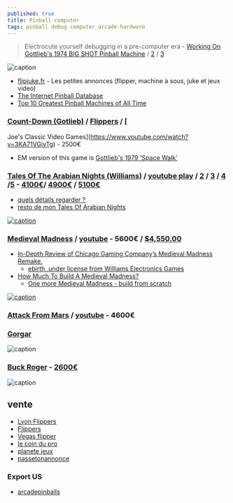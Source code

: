 ```yaml
---
published: true
title: Pinball computer
tags: pinball debug computer arcade-hardware
---
```

> Electrocute yourself debugging in a pre-computer era - [Working On Gottlieb's 1974 BIG SHOT Pinball Machine](https://www.youtube.com/watch?v=-Ws-0IrZNqo) / [2](https://www.youtube.com/watch?v=6JSWAcdkcjc) / [3](https://www.youtube.com/watch?v=rhPQk2onadg)

![caption](https://external-content.duckduckgo.com/iu/?u=https%3A%2F%2Fi.redd.it%2F8gbtqo1rgrzz.jpg&f=1&nofb=1)


- [flipjuke.fr](https://flipjuke.fr/viewforum.php?f=5) - Les petites annonces (flipper, machine à sous, juke et jeux video)
- [The Internet Pinball Database](https://www.ipdb.org/machine.cgi?id=997)
- [Top 10 Greatest Pinball Machines of All Time](https://www.youtube.com/watch?v=tDYmKpHfgtQ&t=540s)



### [Count-Down (Gotlieb)](https://www.ipdb.org/machine.cgi?id=573) / [Flippers](http://www.equipjeux.fr/nos-jeux/flippers/70-flipper-count-down.html) / [
Joe's Classic Video Games](https://www.youtube.com/watch?v=3KA71VGiyTg)  - 2500€
-  EM version of this game is [Gottlieb's 1979 'Space Walk'](https://www.ipdb.org/machine.cgi?id=2263)

### [Tales Of The Arabian Nights (Williams)](https://www.ipdb.org/search.pl?any=arabian&sortby=name&search=Search+Database&searchtype=quick#3824) / [youtube play](https://www.youtube.com/watch?v=OWwYNpowchE) / [2](https://www.youtube.com/watch?v=BVvyOblAGw0) / [3](https://www.youtube.com/watch?v=nWPQHDjG88U) / [4](https://www.youtube.com/watch?v=gdJq-T-kz9g) /[5](https://www.youtube.com/embed/7yCvfFQXhmM?rel=0) - [4100€](https://www.catawiki.com/fr/a/th/939-ventes-de-flippers)/ [4900€](https://www.mja-jeux.com/jeux/flippers/williams/arabian-night/159) / [5100€](https://www.lyon-flipper.com/flippers/williams/tales-of-the-arabian-nights)
- [quels détails regarder ?](https://www.flipperfrance.com/threads/flipper-tales-of-the-arabian-nights-quels-d%C3%A9tails-regarder.690/)
- [resto de mon Tales Of Arabian Nights](https://flipperfrance.com/threads/voici-le-d%C3%A9roulement-de-la-resto-de-mon-tales-of-arabian-nights.18064/)

[![caption](https://external-content.duckduckgo.com/iu/?u=https%3A%2F%2Fi.ytimg.com%2Fvi%2Fy4pSxbqUp9M%2Fmaxresdefault.jpg&f=1&nofb=1&ipt=4f9c41c9d50d4ee27eec557ca91b1f3feb65bb244f41d63e5142da3595e1def6&ipo=images)](https://duckduckgo.com/?q=tale+of+arabian+night+pinbal&t=lm&iar=images&iax=images&ia=images&iaf=layout%3AWide&iai=https%3A%2F%2Fi.ytimg.com%2Fvi%2Fy4pSxbqUp9M%2Fmaxresdefault.jpg)


### [Medieval Madness](https://www.lyon-flipper.com/flippers/williams/medieval-madness) / [youtube](https://www.youtube.com/watch?v=gnvrXUMi0VM) - 5600€ / [$4,550.00](https://arcadepinballs.com/product/buy-medieval-madness/)
- [In-Depth Review of Chicago Gaming Company’s Medieval Madness Remake.](https://www.pinballnews.com/site/2016/02/10/medieval-madness-remake-in-depth-review/)
	- [ebirth, under license from Williams Electronics Games](https://www.chicago-gaming.com/coinop/medieval-madness)
- [How Much To Build A Medieval Madness?](https://www.aussiearcade.com/topic/50750-how-much-to-build-a-medieval-madness/)
	- [One more Medieval Madness - build from scratch](https://aussiepinball.com/index.php?topic=9738.0)

[![caption](https://www.chicago-gaming.com/images/mmr/mmr-topper-1a-lg.jpg)](https://www.chicago-gaming.com/coinop/medieval-madness)

### [Attack From Mars](https://www.lyon-flipper.com/flippers/bally/attack-from-mars) / [youtube](https://www.youtube.com/embed/N7YMC1PULsk) - 4600€

### [Gorgar](https://pinside.com/pinball/machine/gorgar)

![caption](https://imgix.bustle.com/uploads/image/2021/12/17/e1fa530a-2a4c-468c-8d69-4add253d630f-gorgar3.jpg?w=760&h=1014&fit=max&auto=format%2Ccompress&q=50&dpr=2)

### [Buck Roger](https://www.youtube.com/embed/23ZBLgNgwnA) - [2600€](https://www.lyon-flipper.com/flippers/gottlieb/buck-rogers)

![caption](https://external-content.duckduckgo.com/iu/?u=https%3A%2F%2Fi.ytimg.com%2Fvi%2F23ZBLgNgwnA%2Fmaxresdefault.jpg&f=1&nofb=1&ipt=b69ff1ec10aeb7d2462615b8ccc64d8c3708bab6797cd8364fcd49d647ad78fd&ipo=images)

## vente
- [Lyon Flippers](https://www.lyon-flipper.com/flippers)
- [Flippers](http://www.equipjeux.fr/nos-jeux/flippers/98-flipper-tales-of-the-arabian-night.html)
- [Vegas flipper](https://www.flipper-paris.com/fr,1,7702.html)
- [le coin du pro](https://www.lecoindupro.com/Search.aspx?c=3367)
- [planete jeux](http://www.planetetranscardsjeux.com/)
- [passetonannonce](https://www.passetonannonce.com/jeux-video-annonces-flippers-1.html)

### Export US
- [arcadepinballs](https://arcadepinballs.com/)


